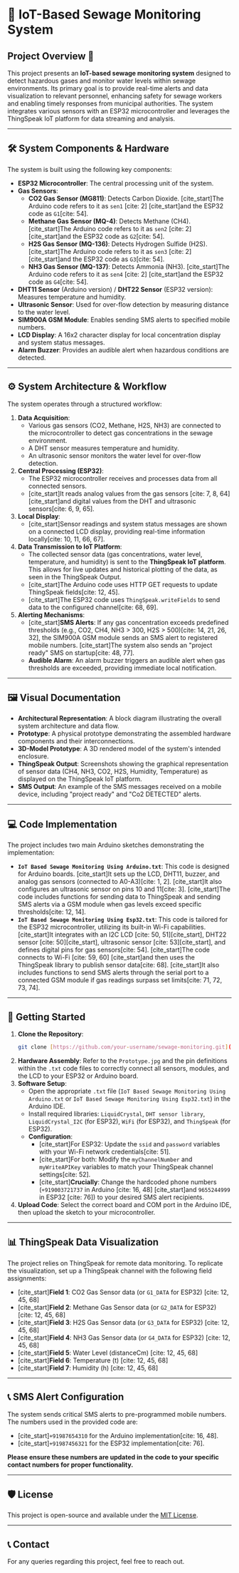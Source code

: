 # 🌊 IoT-Based Sewage Monitoring System

## Project Overview 📜
This project presents an **IoT-based sewage monitoring system** designed to detect hazardous gases and monitor water levels within sewage environments. Its primary goal is to provide real-time alerts and data visualization to relevant personnel, enhancing safety for sewage workers and enabling timely responses from municipal authorities. The system integrates various sensors with an ESP32 microcontroller and leverages the ThingSpeak IoT platform for data streaming and analysis.

---

## 🛠️ System Components & Hardware
The system is built using the following key components:

* **ESP32 Microcontroller**: The central processing unit of the system.
* **Gas Sensors**:
    * **CO2 Gas Sensor (MG811)**: Detects Carbon Dioxide. [cite_start]The Arduino code refers to it as `sen1` [cite: 2] [cite_start]and the ESP32 code as `G1`[cite: 54].
    * **Methane Gas Sensor (MQ-4)**: Detects Methane (CH4). [cite_start]The Arduino code refers to it as `sen2` [cite: 2] [cite_start]and the ESP32 code as `G2`[cite: 54].
    * **H2S Gas Sensor (MQ-136)**: Detects Hydrogen Sulfide (H2S). [cite_start]The Arduino code refers to it as `sen3` [cite: 2] [cite_start]and the ESP32 code as `G3`[cite: 54].
    * **NH3 Gas Sensor (MQ-137)**: Detects Ammonia (NH3). [cite_start]The Arduino code refers to it as `sen4` [cite: 2] [cite_start]and the ESP32 code as `G4`[cite: 54].
* **DHT11 Sensor** (Arduino version) / **DHT22 Sensor** (ESP32 version): Measures temperature and humidity.
* **Ultrasonic Sensor**: Used for over-flow detection by measuring distance to the water level.
* **SIM900A GSM Module**: Enables sending SMS alerts to specified mobile numbers.
* **LCD Display**: A 16x2 character display for local concentration display and system status messages.
* **Alarm Buzzer**: Provides an audible alert when hazardous conditions are detected.

---

## ⚙️ System Architecture & Workflow
The system operates through a structured workflow:

1.  **Data Acquisition**:
    * Various gas sensors (CO2, Methane, H2S, NH3) are connected to the microcontroller to detect gas concentrations in the sewage environment.
    * A DHT sensor measures temperature and humidity.
    * An ultrasonic sensor monitors the water level for over-flow detection.
2.  **Central Processing (ESP32)**:
    * The ESP32 microcontroller receives and processes data from all connected sensors.
    * [cite_start]It reads analog values from the gas sensors [cite: 7, 8, 64] [cite_start]and digital values from the DHT and ultrasonic sensors[cite: 6, 9, 65].
3.  **Local Display**:
    * [cite_start]Sensor readings and system status messages are shown on a connected LCD display, providing real-time information locally[cite: 10, 11, 66, 67].
4.  **Data Transmission to IoT Platform**:
    * The collected sensor data (gas concentrations, water level, temperature, and humidity) is sent to the **ThingSpeak IoT platform**. This allows for live updates and historical plotting of the data, as seen in the ThingSpeak Output.
    * [cite_start]The Arduino code uses HTTP GET requests to update ThingSpeak fields[cite: 12, 45].
    * [cite_start]The ESP32 code uses `ThingSpeak.writeFields` to send data to the configured channel[cite: 68, 69].
5.  **Alerting Mechanisms**:
    * [cite_start]**SMS Alerts**: If any gas concentration exceeds predefined thresholds (e.g., CO2, CH4, NH3 > 300, H2S > 500)[cite: 14, 21, 26, 32], the SIM900A GSM module sends an SMS alert to registered mobile numbers. [cite_start]The system also sends an "project ready" SMS on startup[cite: 48, 77].
    * **Audible Alarm**: An alarm buzzer triggers an audible alert when gas thresholds are exceeded, providing immediate local notification.

---

## 🖼️ Visual Documentation
* **Architectural Representation**: A block diagram illustrating the overall system architecture and data flow.
* **Prototype**: A physical prototype demonstrating the assembled hardware components and their interconnections.
* **3D-Model Prototype**: A 3D rendered model of the system's intended enclosure.
* **ThingSpeak Output**: Screenshots showing the graphical representation of sensor data (CH4, NH3, CO2, H2S, Humidity, Temperature) as displayed on the ThingSpeak IoT platform.
* **SMS Output**: An example of the SMS messages received on a mobile device, including "project ready" and "Co2 DETECTED" alerts.

---

## 💻 Code Implementation
The project includes two main Arduino sketches demonstrating the implementation:

* **`IoT Based Sewage Monitoring Using Arduino.txt`**: This code is designed for Arduino boards. [cite_start]It sets up the LCD, DHT11, buzzer, and analog gas sensors (connected to A0-A3)[cite: 1, 2]. [cite_start]It also configures an ultrasonic sensor on pins 10 and 11[cite: 3]. [cite_start]The code includes functions for sending data to ThingSpeak and sending SMS alerts via a GSM module when gas levels exceed specific thresholds[cite: 12, 14].
* **`IoT Based Sewage Monitoring Using Esp32.txt`**: This code is tailored for the ESP32 microcontroller, utilizing its built-in Wi-Fi capabilities. [cite_start]It integrates with an I2C LCD [cite: 50, 51][cite_start], DHT22 sensor [cite: 50][cite_start], ultrasonic sensor [cite: 53][cite_start], and defines digital pins for gas sensors[cite: 54]. [cite_start]The code connects to Wi-Fi [cite: 59, 60] [cite_start]and then uses the ThingSpeak library to publish sensor data[cite: 68]. [cite_start]It also includes functions to send SMS alerts through the serial port to a connected GSM module if gas readings surpass set limits[cite: 71, 72, 73, 74].

---

## 🚀 Getting Started
1.  **Clone the Repository**:
    ```bash
    git clone [https://github.com/your-username/sewage-monitoring.git](https://github.com/your-username/sewage-monitoring.git)
    ```
2.  **Hardware Assembly**: Refer to the `Prototype.jpg` and the pin definitions within the `.txt` code files to correctly connect all sensors, modules, and the LCD to your ESP32 or Arduino board.
3.  **Software Setup**:
    * Open the appropriate `.txt` file (`IoT Based Sewage Monitoring Using Arduino.txt` or `IoT Based Sewage Monitoring Using Esp32.txt`) in the Arduino IDE.
    * Install required libraries: `LiquidCrystal`, `DHT sensor library`, `LiquidCrystal_I2C` (for ESP32), `WiFi` (for ESP32), and `ThingSpeak` (for ESP32).
    * **Configuration**:
        * [cite_start]For ESP32: Update the `ssid` and `password` variables with your Wi-Fi network credentials[cite: 51].
        * [cite_start]For both: Modify the `myChannelNumber` and `myWriteAPIKey` variables to match your ThingSpeak channel settings[cite: 52].
        * [cite_start]**Crucially**: Change the hardcoded phone numbers (`+919003721737` in Arduino [cite: 16, 48] [cite_start]and `9655244999` in ESP32 [cite: 76]) to your desired SMS alert recipients.
4.  **Upload Code**: Select the correct board and COM port in the Arduino IDE, then upload the sketch to your microcontroller.

---

## 📊 ThingSpeak Data Visualization
The project relies on ThingSpeak for remote data monitoring. To replicate the visualization, set up a ThingSpeak channel with the following field assignments:

* [cite_start]**Field 1**: CO2 Gas Sensor data (or `G1_DATA` for ESP32) [cite: 12, 45, 68]
* [cite_start]**Field 2**: Methane Gas Sensor data (or `G2_DATA` for ESP32) [cite: 12, 45, 68]
* [cite_start]**Field 3**: H2S Gas Sensor data (or `G3_DATA` for ESP32) [cite: 12, 45, 68]
* [cite_start]**Field 4**: NH3 Gas Sensor data (or `G4_DATA` for ESP32) [cite: 12, 45, 68]
* [cite_start]**Field 5**: Water Level (distanceCm) [cite: 12, 45, 68]
* [cite_start]**Field 6**: Temperature (t) [cite: 12, 45, 68]
* [cite_start]**Field 7**: Humidity (h) [cite: 12, 45, 68]

---

## 📞 SMS Alert Configuration
The system sends critical SMS alerts to pre-programmed mobile numbers. The numbers used in the provided code are:

* [cite_start]`+91987654310` for the Arduino implementation[cite: 16, 48].
* [cite_start]`+91987456321` for the ESP32 implementation[cite: 76].

**Please ensure these numbers are updated in the code to your specific contact numbers for proper functionality.**

---

## 🛡️ License
This project is open-source and available under the [MIT License](LICENSE).

---

## 📞 Contact
For any queries regarding this project, feel free to reach out.

